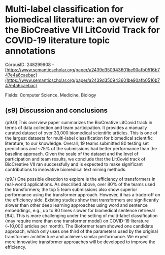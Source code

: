 # Multi-label classification for biomedical literature: an overview of the BioCreative VII LitCovid Track for COVID-19 literature topic annotations

CorpusID: 248299908 - [https://www.semanticscholar.org/paper/a2439d350943601be90afb0516b747e4a6caebac](https://www.semanticscholar.org/paper/a2439d350943601be90afb0516b747e4a6caebac)

Fields: Computer Science, Medicine, Biology

## (s9) Discussion and conclusions
(p9.0) This overview paper summarizes the BioCreative LitCovid track in terms of data collection and team participation. It provides a manually curated dataset of over 33,000 biomedical scientific articles. This is one of the largest datasets for multi-label classification for biomedical scientific literature, to our knowledge. Overall, 19 teams submitted 80 testing set predictions and ~75% of the submissions had better performance than the baseline approach. Given the scale of the dataset and the level of participation and team results, we conclude that the LitCovid track of BioCreative VII ran successfully and is expected to make significant contributions to innovative biomedical text mining methods.

(p9.1) One possible direction to explore is the efficiency of transformers in real-world applications. As described above, over 80% of the teams used the transformers; the top 5 team submissions also show superior performance using the transformer approach. However, it has a trade-off on the efficiency side. Existing studies show that transformers are significantly slower than other deep learning approaches using word and sentence embeddings, e.g., up to 80 times slower for biomedical sentence retrieval [84]. This is more challenging under the setting of multi-label classification (may require more than one transformer model) on COVID-19 literature (~10,000 articles per month). The Bioformer team showed one candidate approach, which only uses one third of the parameters used by the original transformer architecture and achieves similar performance. We expect more innovative transformer approaches will be developed to improve the efficiency.
